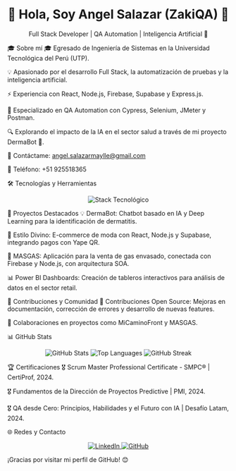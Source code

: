 <div align="center"> <h1>👋 Hola, Soy Angel Salazar (ZakiQA) 🚀</h1> <p>Full Stack Developer | QA Automation | Inteligencia Artificial 🤖</p> </div>

🎓 Sobre mí
🎓 Egresado de Ingeniería de Sistemas en la Universidad Tecnológica del Perú (UTP).

💡 Apasionado por el desarrollo Full Stack, la automatización de pruebas y la inteligencia artificial.

⚡ Experiencia con React, Node.js, Firebase, Supabase y Express.js.

🧪 Especializado en QA Automation con Cypress, Selenium, JMeter y Postman.

🔍 Explorando el impacto de la IA en el sector salud a través de mi proyecto DermaBot 🏥.

📧 Contáctame: angel.salazarmaylle@gmail.com

📱 Teléfono: +51 925518365

🛠️ Tecnologías y Herramientas
<div align="center"> <img src="https://skillicons.dev/icons?i=react,nodejs,express,js,ts,py,selenium,cypress,mysql,postgres,sqlite,supabase,git,github,docker,linux,postman,azure,aws" alt="Stack Tecnológico" /> </div>

🚀 Proyectos Destacados
💡 DermaBot: Chatbot basado en IA y Deep Learning para la identificación de dermatitis.

🛒 Estilo Divino: E-commerce de moda con React, Node.js y Supabase, integrando pagos con Yape QR.

🔬 MASGAS: Aplicación para la venta de gas envasado, conectada con Firebase y Node.js, con arquitectura SOA.

📊 Power BI Dashboards: Creación de tableros interactivos para análisis de datos en el sector retail.

👥 Contribuciones y Comunidad
🔹 Contribuciones Open Source: Mejoras en documentación, corrección de errores y desarrollo de nuevas features.

🔹 Colaboraciones en proyectos como MiCaminoFront y MASGAS.

📊 GitHub Stats
<div align="center"> <img src="https://github-readme-stats.vercel.app/api?username=Angelzaki&show_icons=true&theme=radical" alt="GitHub Stats" /> <img src="https://github-readme-stats.vercel.app/api/top-langs/?username=Angelzaki&layout=compact&theme=radical" alt="Top Languages" /> <img src="https://streak-stats.demolab.com?user=Angelzaki&theme=radical" alt="GitHub Streak" /> </div>

🏆 Certificaciones
🎖 Scrum Master Professional Certificate - SMPC® | CertiProf, 2024.

🎖 Fundamentos de la Dirección de Proyectos Predictive | PMI, 2024.

🎖 QA desde Cero: Principios, Habilidades y el Futuro con IA | Desafío Latam, 2024.

🌐 Redes y Contacto
<div align="center"> <a href="https://www.linkedin.com/in/angel-salazar-maylle-36236b198/" target="_blank"> <img src="https://img.shields.io/badge/LinkedIn-0077B5?style=for-the-badge&logo=linkedin&logoColor=white" alt="LinkedIn"> </a> <a href="https://github.com/Angelzaki" target="_blank"> <img src="https://img.shields.io/badge/GitHub-181717?style=for-the-badge&logo=github&logoColor=white" alt="GitHub"> </a> </div>

¡Gracias por visitar mi perfil de GitHub! 😊
